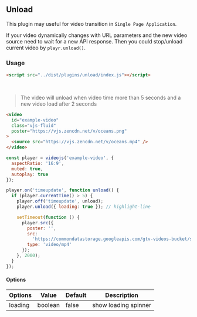 ## Unload <!-- {docsify-ignore-all} -->

This plugin may useful for video transition in `Single Page Application`.

If your video dynamically changes with URL parameters and the new video source need to wait for a new API response. Then you could stop/unload current video by `playr.unload()`.

### Usage

```html inject keep
<script src="../dist/plugins/unload/index.js"></script>
```

<br />

> The video will unload when video time more than 5 seconds and a new video load after 2 seconds

```html inject
<video
  id="example-video"
  class="vjs-fluid"
  poster="https://vjs.zencdn.net/v/oceans.png"
>
  <source src="https://vjs.zencdn.net/v/oceans.mp4" />
</video>
```

```js run
const player = videojs('example-video', {
  aspectRatio: '16:9',
  muted: true,
  autoplay: true
});

player.on('timeupdate', function unload() {
  if (player.currentTime() > 5) {
    player.off('timeupdate', unload);
    player.unload({ loading: true }); // highlight-line

    setTimeout(function () {
      player.src({
        poster: '',
        src:
          'https://commondatastorage.googleapis.com/gtv-videos-bucket/sample/BigBuckBunny.mp4',
        type: 'video/mp4'
      });
    }, 2000);
  }
});
```

#### Options

| Options | Value   | Default | Description          |
| ------- | ------- | ------- | -------------------- |
| loading | boolean | false   | show loading spinner |
